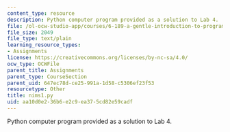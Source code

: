 ```yaml
---
content_type: resource
description: Python computer program provided as a solution to Lab 4.
file: /ol-ocw-studio-app/courses/6-189-a-gentle-introduction-to-programming-using-python-january-iap-2008/aa10d0e236b6e2c9ea375cd82e59cadf_nims1.py
file_size: 2049
file_type: text/plain
learning_resource_types:
- Assignments
license: https://creativecommons.org/licenses/by-nc-sa/4.0/
ocw_type: OCWFile
parent_title: Assignments
parent_type: CourseSection
parent_uid: 647ec78d-ce25-991a-1d58-c5306ef23f53
resourcetype: Other
title: nims1.py
uid: aa10d0e2-36b6-e2c9-ea37-5cd82e59cadf
---
```

Python computer program provided as a solution to Lab 4.